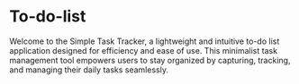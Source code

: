 # To-do-list
Welcome to the Simple Task Tracker, a lightweight and intuitive to-do list application designed for efficiency and ease of use. This minimalist task management tool empowers users to stay organized by capturing, tracking, and managing their daily tasks seamlessly.
